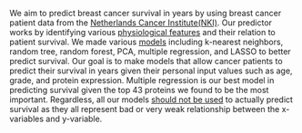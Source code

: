 We aim to predict breast cancer survival in years by using breast cancer patient data from the [Netherlands Cancer Institute(NKI)](https://data.world/deviramanan2016/nki-breast-cancer-data). Our predictor works by identifying various [physiological features](#data) and their relation to patient survival. We made various [models](#method) including k-nearest neighbors, random tree, random forest, PCA, multiple regression, and LASSO to better predict survival. Our goal is to make models that allow cancer patients to predict their survival in years given their personal input values such as age, grade, and protein expression. Multiple regression is our best model in predicting survival given the top 43 proteins we found to be the most important. Regardless, all our models [should not be used](#results) to actually predict survival as they all represent bad or very weak relationship between the x-variables and y-variable.
